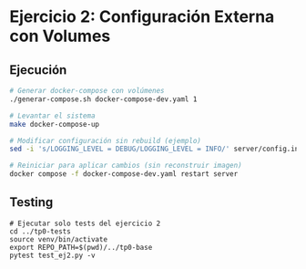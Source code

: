 # Ejercicio 2: Configuración Externa con Volumes

## Ejecución

```bash
# Generar docker-compose con volúmenes
./generar-compose.sh docker-compose-dev.yaml 1

# Levantar el sistema
make docker-compose-up

# Modificar configuración sin rebuild (ejemplo)
sed -i 's/LOGGING_LEVEL = DEBUG/LOGGING_LEVEL = INFO/' server/config.ini

# Reiniciar para aplicar cambios (sin reconstruir imagen)
docker compose -f docker-compose-dev.yaml restart server
```


## Testing

```
# Ejecutar solo tests del ejercicio 2
cd ../tp0-tests
source venv/bin/activate
export REPO_PATH=$(pwd)/../tp0-base
pytest test_ej2.py -v
```
